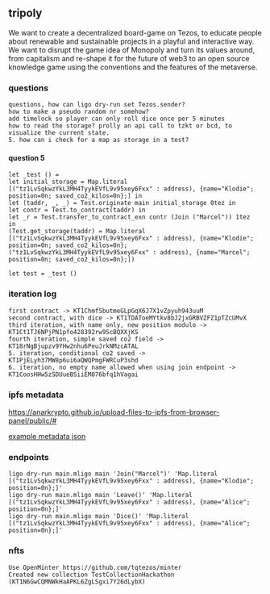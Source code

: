 ## tripoly

We want to create a decentralized board-game on Tezos, to educate people about renewable and sustainable projects in a playful and interactive way. We want to disrupt the game idea of Monopoly and turn its values around, from capitalism and re-shape it for the future of web3 to an open source knowledge game using the conventions and the features of the metaverse.

### questions

    questions, how can ligo dry-run set Tezos.sender?
    how to make a pseudo random nr somehow?
    add timelock so player can only roll dice once per 5 minutes
    how to read the storage? prolly an api call to tzkt or bcd, to visualize the current state.
    5. how can i check for a map as storage in a test?

#### question 5

    let _test () =
    let initial_storage = Map.literal [("tz1LvSqkwzYkL3MH4TyykEVfL9v95xey6Fxx" : address), {name="Klodie"; position=0n; saved_co2_kilos=0n};] in
    let (taddr, _, _) = Test.originate main initial_storage 0tez in
    let contr = Test.to_contract(taddr) in
    let _r = Test.transfer_to_contract_exn contr (Join ("Marcel")) 1tez  in
    (Test.get_storage(taddr) = Map.literal [("tz1LvSqkwzYkL3MH4TyykEVfL9v95xey6Fxx" : address), {name="Klodie"; position=0n; saved_co2_kilos=0n};("tz1LvSqkwzYkL3MH4TyykEVfL9v95xey6Fxx" : address), {name="Marcel"; position=0n; saved_co2_kilos=0n};])

    let test = _test ()
### iteration log

    first contract -> KT1ChmfSbutmeGLpGqX6J7X1vZpyuh943uuM
    second contract, with dice -> KT1TDAToeMYtkv8bJ2jxGRBVZFZ1pTZcUMvX
    third iteration, with name only, new position modulo -> KT1Ct1TJ6NPjPN1pfo428392rw9ScBQXXjKS
    fourth iteration, simple saved co2 field -> KT18rNgBjupzv9YHw2nhu6PeuJrkNMzcATAL
    5. iteration, conditional co2 saved -> KT1PjELyh37MW8p6ui6aQWQPmgFWRCuP3shd
    6. iteration, no empty name allowed when using join endpoint -> KT1CoosHHw5zSDUueBSiiEM876bfq1hVagai


### ipfs metadata

https://anarkrypto.github.io/upload-files-to-ipfs-from-browser-panel/public/#

[example metadata json](../tripoly/project1.json)


### endpoints

    ligo dry-run main.mligo main 'Join("Marcel")' 'Map.literal [("tz1LvSqkwzYkL3MH4TyykEVfL9v95xey6Fxx" : address), {name="Klodie"; position=0n};]'
    ligo dry-run main.mligo main 'Leave()' 'Map.literal [("tz1LvSqkwzYkL3MH4TyykEVfL9v95xey6Fxx" : address), {name="Alice"; position=0n};]'
    ligo dry-run main.mligo main 'Dice()' 'Map.literal [("tz1LvSqkwzYkL3MH4TyykEVfL9v95xey6Fxx" : address), {name="Alice"; position=0n};]'


### nfts

    Use OpenMinter https://github.com/tqtezos/minter
    Created new collection TestCollectionHackathon (KT1N6GwCQMNWkHaAPKL6ZgLSgxi7Y26dLybX)